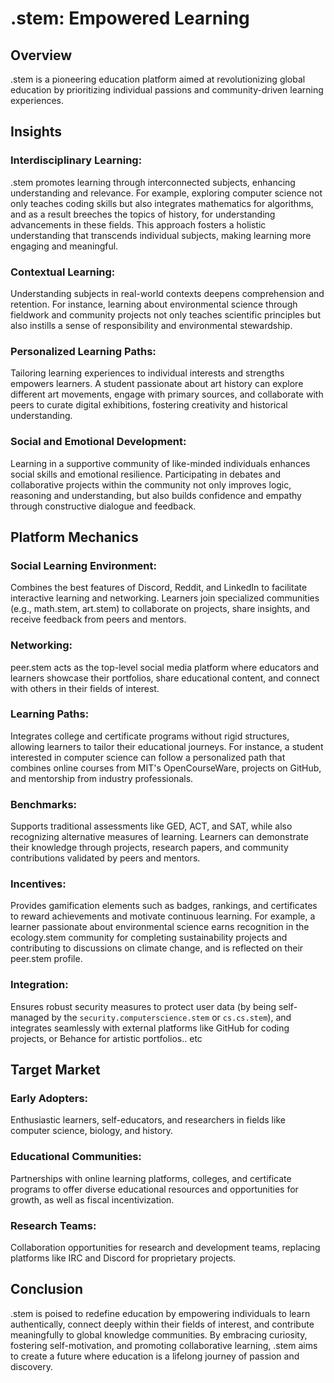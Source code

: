 # .stem: Empowered Learning
## Overview
.stem is a pioneering education platform aimed at revolutionizing global education by prioritizing individual passions and community-driven learning experiences.

## Insights
### Interdisciplinary Learning: 
.stem promotes learning through interconnected subjects, enhancing understanding and relevance. For example, exploring computer science not only teaches coding skills but also integrates mathematics for algorithms, and as a result breeches the topics of history, for understanding advancements in these fields. This approach fosters a holistic understanding that transcends individual subjects, making learning more engaging and meaningful.

### Contextual Learning:
Understanding subjects in real-world contexts deepens comprehension and retention. For instance, learning about environmental science through fieldwork and community projects not only teaches scientific principles but also instills a sense of responsibility and environmental stewardship.

### Personalized Learning Paths: 
Tailoring learning experiences to individual interests and strengths empowers learners. A student passionate about art history can explore different art movements, engage with primary sources, and collaborate with peers to curate digital exhibitions, fostering creativity and historical understanding.

### Social and Emotional Development: 
Learning in a supportive community of like-minded individuals enhances social skills and emotional resilience. Participating in debates and collaborative projects within the community not only improves logic, reasoning and understanding, but also builds confidence and empathy through constructive dialogue and feedback.

## Platform Mechanics
### Social Learning Environment: 
Combines the best features of Discord, Reddit, and LinkedIn to facilitate interactive learning and networking. Learners join specialized communities (e.g., math.stem, art.stem) to collaborate on projects, share insights, and receive feedback from peers and mentors.

### Networking:
peer.stem acts as the top-level social media platform where educators and learners showcase their portfolios, share educational content, and connect with others in their fields of interest.

### Learning Paths: 
Integrates college and certificate programs without rigid structures, allowing learners to tailor their educational journeys. For instance, a student interested in computer science can follow a personalized path that combines online courses from MIT's OpenCourseWare, projects on GitHub, and mentorship from industry professionals.

### Benchmarks: 
Supports traditional assessments like GED, ACT, and SAT, while also recognizing alternative measures of learning. Learners can demonstrate their knowledge through projects, research papers, and community contributions validated by peers and mentors.

### Incentives: 
Provides gamification elements such as badges, rankings, and certificates to reward achievements and motivate continuous learning. For example, a learner passionate about environmental science earns recognition in the ecology.stem community for completing sustainability projects and contributing to discussions on climate change, and is reflected on their peer.stem profile.

### Integration: 
Ensures robust security measures to protect user data (by being self-managed by the `security.computerscience.stem` or `cs.cs.stem`), and integrates seamlessly with external platforms like GitHub for coding projects, or Behance for artistic portfolios.. etc

## Target Market
### Early Adopters: 
Enthusiastic learners, self-educators, and researchers in fields like computer science, biology, and history.

### Educational Communities: 
Partnerships with online learning platforms, colleges, and certificate programs to offer diverse educational resources and opportunities for growth, as well as fiscal incentivization.

### Research Teams: 
Collaboration opportunities for research and development teams, replacing platforms like IRC and Discord for proprietary projects.

## Conclusion
.stem is poised to redefine education by empowering individuals to learn authentically, connect deeply within their fields of interest, and contribute meaningfully to global knowledge communities. By embracing curiosity, fostering self-motivation, and promoting collaborative learning, .stem aims to create a future where education is a lifelong journey of passion and discovery.
